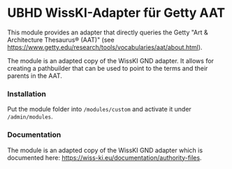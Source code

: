 # UBHD WissKI-Adapter für Getty AAT

This module provides an adapter that directly queries the Getty "Art &
Architecture Thesaurus® (AAT)" (see
https://www.getty.edu/research/tools/vocabularies/aat/about.html).

The module is an adapted copy of the WissKI GND adapter. It allows for
creating a pathbuilder that can be used to point to the terms and
their parents in the AAT.

### Installation

Put the module folder into `/modules/custom` and activate it under
`/admin/modules`.

### Documentation

The module is an adapted copy of the WissKI GND adapter which is
documented here: https://wiss-ki.eu/documentation/authority-files.
